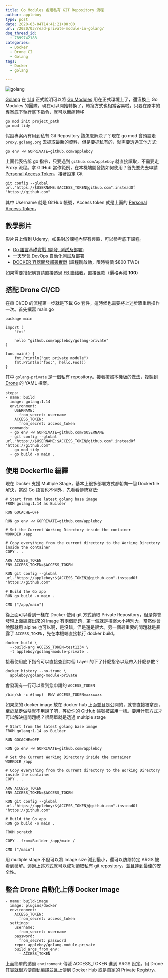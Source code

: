 ```yaml
---
title: Go Modules 處理私有 GIT Repository 流程
author: appleboy
type: post
date: 2020-03-04T14:41:21+00:00
url: /2020/03/read-private-module-in-golang/
dsq_thread_id:
  - 7899742188
categories:
  - Docker
  - Drone CI
  - Golang
tags:
  - Docker
  - golang

---
```

![golang][1]

[Golang][2] 在 [1.14][3] 正式說明可以將 [Go Modules][4] 用在正式環境上了，還沒換上 Go Modules 的團隊，現在可以開始轉換了，轉換方式也相當容易啦，只要在原本的專案底下執行底下指令，就可以無痛轉移

<pre><code class="language-shell=">go mod init project_path
go mod tidy</code></pre>

假設專案內有用到私有 Git Repository 該怎麼解決了？現在 go mod 會預設走 `proxy.golang.org` 去抓取最新的資料，但是要抓私有的，就需要透過其他方式:

<pre><code class="language-shell=">go env -w GOPRIVATE=github.com/appleboy</code></pre>

上面代表告訴 go 指令，只要遇到 `github.com/appleboy` 就直接讀取，不需要走 Proxy 流程。拿 GitHub 當作範例，在本機端開發該如何使用？首先要先去申請 [Personal Access Token][5]，接著設定 Git

<pre><code class="language-shell=">git config --global url."https://$USERNAME:$ACCESS_TOKEN@github.com".insteadOf "https://github.com"</code></pre>

其中 Username 就是 GitHub 帳號，Access token 就是上面的 [Personal Access Token][5]。

<!--more-->

## 教學影片

影片只上傳到 Udemy，如果對於課程內容有興趣，可以參考底下課程。

  * [Go 語言基礎實戰 (開發, 測試及部署)][6]
  * [一天學會 DevOps 自動化測試及部署][7]
  * [DOCKER 容器開發部署實戰][8] (課程剛啟動，限時特價 $800 TWD)

如果需要搭配購買請直接透過 [FB 聯絡我][9]，直接匯款（價格再減 **100**）

## 搭配 Drone CI/CD

在串 CI/CD 的流程第一步就是下載 Go 套件，這時候也需要將上述步驟重新操作一次。首先撰寫 main.go

<pre><code class="language-go">package main

import (
    "fmt"

    hello "github.com/appleboy/golang-private"
)

func main() {
    fmt.Println("get private module")
    fmt.Println("foo:", hello.Foo())
}</code></pre>

其中 `golang-private` 是一個私有 repository。接著按照本機版的做法，複製到 [Drone][10] 的 YAML 檔案。

<pre><code class="language-yaml=">steps:
- name: build
  image: golang:1.14
  environment:
    USERNAME:
      from_secret: username
    ACCESS_TOKEN:
      from_secret: access_token
  commands:
  - go env -w GOPRIVATE=github.com/$USERNAME
  - git config --global url."https://$USERNAME:$ACCESS_TOKEN@github.com".insteadOf "https://github.com"
  - go mod tidy
  - go build -o main .</code></pre>

## 使用 Dockerfile 編譯

現在 Docker 支援 Multiple Stage，基本上很多部署方式都朝向一個 Dockerfile 解決，當然 Go 語言也不例外，先看看傳統寫法:

<pre><code class="language-dockerfile"># Start from the latest golang base image
FROM golang:1.14 as Builder

RUN GOCACHE=OFF

RUN go env -w GOPRIVATE=github.com/appleboy

# Set the Current Working Directory inside the container
WORKDIR /app

# Copy everything from the current directory to the Working Directory inside the container
COPY . .

ARG ACCESS_TOKEN
ENV ACCESS_TOKEN=$ACCESS_TOKEN

RUN git config --global url."https://appleboy:${ACCESS_TOKEN}@github.com".insteadOf "https://github.com"

# Build the Go app
RUN go build -o main .

CMD ["/app/main"]</code></pre>

從上面可以看到一樣在 Docker 使用 git 方式讀取 Private Repository，但是你會發現上面編譯出來的 Image 有兩個問題，第一個就是檔案大小特別大，當然你會說那就用 alpine 也可以啊，是沒錯，但是還是很大。另一個最重要的問題就是暴露了 `ACCESS_TOKEN`，先在本機端直接執行 docker build。

<pre><code class="language-shell=">docker build \
  --build-arg ACCESS_TOKEN=test1234 \
  -t appleboy/golang-module-private .</code></pre>

接著使用底下指令可以直接查到每個 Layer 的下了什麼指令以及帶入什麼參數？

<pre><code class="language-shell=">docker history --no-trunc \
  appleboy/golang-module-private</code></pre>

會發現有一行可以看到您申請的 `ACCESS_TOKEN`

<pre><code class="language-shell=">/bin/sh -c #(nop)  ENV ACCESS_TOKEN=xxxxxxx</code></pre>

如果您的 docker image 放在 docker hub 上面並且是公開的，就會直接被拿走，至於拿走做啥就不用說了吧，等於你的 GitHub 帳號被盜用一樣。要用什麼方式才可以解決這問題呢？很簡單就是透過 multiple stage

<pre><code class="language-dockerfile"># Start from the latest golang base image
FROM golang:1.14 as Builder

RUN GOCACHE=OFF

RUN go env -w GOPRIVATE=github.com/appleboy

# Set the Current Working Directory inside the container
WORKDIR /app

# Copy everything from the current directory to the Working Directory inside the container
COPY . .

ARG ACCESS_TOKEN
ENV ACCESS_TOKEN=$ACCESS_TOKEN

RUN git config --global url."https://appleboy:${ACCESS_TOKEN}@github.com".insteadOf "https://github.com"

# Build the Go app
RUN go build -o main .

FROM scratch

COPY --from=Builder /app/main /

CMD ["/main"]</code></pre>

用 multiple stage 不但可以將 Image size 減到最小，還可以防禦特定 ARGS 被看到破解。透過上述方式就可以成功讀取私有 git repository，並且達到最佳的安全性。

## 整合 Drone 自動化上傳 Docker Image

<pre><code class="language-yml">- name: build-image
  image: plugins/docker
  environment:
    ACCESS_TOKEN:
      from_secret: access_token
  settings:
    username:
      from_secret: username
    password:
      from_secret: password
    repo: appleboy/golang-module-private
    build_args_from_env:
      - ACCESS_TOKEN</code></pre>

上面簡單的透過 `environment` 傳遞 ACCESS_TOKEN 進到 ARGS 設定。用 Drone 其實就很方便自動編譯並且上傳到 Docker Hub 或是自家的 Private Registry。

 [1]: https://lh3.googleusercontent.com/_swpUXXC6aFQLaC3ooXMAgebOkHkgCl7M3RVH6Yrs2vDF-4T_dlUhHUz3MMmdtsV5H_vi6r5-fu_fpSI0RFtmYtmwVIK_zzRIO_YhrmIa3-PATRnyUtfVPtU4J7sxhkF_aQzXjGDdbU=w1920-h1080
 [2]: https://golang.org/
 [3]: https://golang.org/doc/go1.14#introduction
 [4]: https://github.com/golang/go/wiki/Modules
 [5]: https://help.github.com/en/github/authenticating-to-github/creating-a-personal-access-token-for-the-command-line
 [6]: https://www.udemy.com/course/golang-fight/?couponCode=202002
 [7]: https://www.udemy.com/course/devops-oneday/?couponCode=202002
 [8]: https://www.udemy.com/course/docker-practice/?couponCode=20200222
 [9]: http://facebook.com/appleboy46
 [10]: https://drone.io/